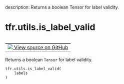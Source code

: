 description: Returns a boolean Tensor for label validity.

<div itemscope itemtype="http://developers.google.com/ReferenceObject">
<meta itemprop="name" content="tfr.utils.is_label_valid" />
<meta itemprop="path" content="Stable" />
</div>

# tfr.utils.is_label_valid

<!-- Insert buttons and diff -->

<table class="tfo-notebook-buttons tfo-api nocontent" align="left">
<td>
  <a target="_blank" href="https://github.com/tensorflow/ranking/tree/master/tensorflow_ranking/python/utils.py#L59-L62">
    <img src="https://www.tensorflow.org/images/GitHub-Mark-32px.png" />
    View source on GitHub
  </a>
</td>
</table>

Returns a boolean `Tensor` for label validity.

<pre class="devsite-click-to-copy prettyprint lang-py tfo-signature-link">
<code>tfr.utils.is_label_valid(
    labels
)
</code></pre>

<!-- Placeholder for "Used in" -->
